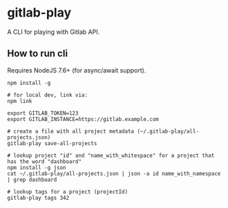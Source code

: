 # gitlab-play

A CLI for playing with Gitlab API.

## How to run cli

Requires NodeJS 7.6+ (for async/await support).

    npm install -g

    # for local dev, link via:
    npm link

    export GITLAB_TOKEN=123
    export GITLAB_INSTANCE=https://gitlab.example.com

    # create a file with all project metadata (~/.gitlab-play/all-projects.json)
    gitlab-play save-all-projects

    # lookup project "id" and "name_with_whitespace" for a project that has the word "dashboard"
    npm install -g json
    cat ~/.gitlab-play/all-projects.json | json -a id name_with_namespace | grep dashboard

    # lookup tags for a project (projectId)
    gitlab-play tags 342
